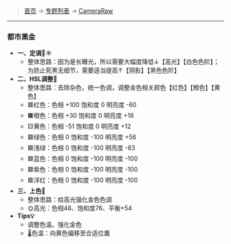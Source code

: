 >  [首页](../../README.md) -> [专题列表](../专题列表.md) -> [CameraRaw](../CameraRaw.md)

---

### 都市黑金
+ **一、定调🌟☀️**
    - 整体思路：因为是长曝光，所以需要大幅度降低↓【高光】【白色色阶】；为防止死黑无细节，需要适当提高↑【阴影】【黑色色阶】
+ **二、HSL调整🌈**
    - 整体思路：去除杂色，统一色调，调整金色相关颜色【红色】【橙色】【黄色】
    - 🟥红色：色相 +100 饱和度 0    明亮度 -60
    - 🟧橙色：色相 +30  饱和度 0    明亮度 +18
    - 🟨黄色：色相 -51  饱和度 0    明亮度 +12
    - 🟩绿色：色相 0    饱和度 -100 明亮度 +56
    - 🟩浅绿：色相 0    饱和度 -100 明亮度 -83
    - 🟦蓝色：色相 0    饱和度 -100 明亮度 -100
    - 🟪紫色：色相 0    饱和度 -100 明亮度 -100
    - 🟥洋红：色相 0    饱和度 -100 明亮度 -100
+ **三、上色🎨**
    - 整体思路：给高光强化金色色调
    - 🌞高光：色相48、饱和度76、平衡+54
+ **Tips💡**
    - 调整色温。强化金色
    - 🌡️色温：向黄色偏移至合适位置